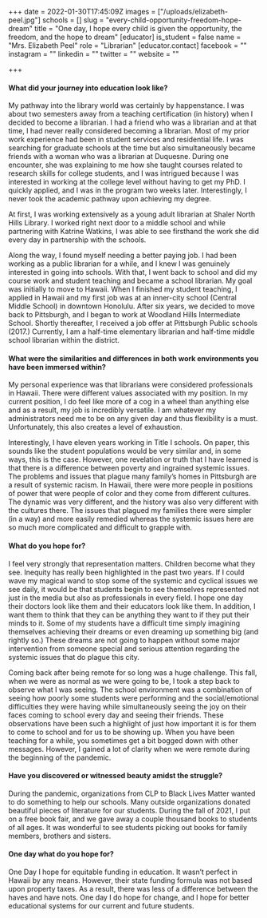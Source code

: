 +++
date = 2022-01-30T17:45:09Z
images = ["/uploads/elizabeth-peel.jpg"]
schools = []
slug = "every-child-opportunity-freedom-hope-dream"
title = "One day, I hope every child is given the opportunity, the freedom, and the hope to dream"
[educator]
is_student = false
name = "Mrs. Elizabeth Peel"
role = "Librarian"
[educator.contact]
facebook = ""
instagram = ""
linkedin = ""
twitter = ""
website = ""

+++
#### What did your journey into education look like? 

My pathway into the library world was certainly by happenstance. I was about two semesters away from a teaching certification (in history) when I decided to become a librarian. I had a friend who was a librarian and at that time, I had never really considered becoming a librarian. Most of my prior work experience had been in student services and residential life. I was searching for graduate schools at the time but also simultaneously became friends with a woman who was a librarian at Duquesne. During one encounter, she was explaining to me how she taught courses related to research skills for college students, and I was intrigued because I was interested in working at the college level without having to get my PhD. I quickly applied, and I was in the program two weeks later. Interestingly, I never took the academic pathway upon achieving my degree.

At first, I was working extensively as a young adult librarian at Shaler North Hills Library. I worked right next door to a middle school and while partnering with Katrine Watkins, I was able to see firsthand the work she did every day in partnership with the schools.

Along the way, I found myself needing a better paying job. I had been working as a public librarian for a while, and I knew I was genuinely interested in going into schools. With that, I went back to school and did my course work and student teaching and became a school librarian. My goal was initially to move to Hawaii. When I finished my student teaching, I applied in Hawaii and my first job was at an inner-city school (Central Middle School) in downtown Honolulu. After six years, we decided to move back to Pittsburgh, and I began to work at Woodland Hills Intermediate School. Shortly thereafter, I received a job offer at Pittsburgh Public schools (2017.) Currently, I am a half-time elementary librarian and half-time middle school librarian within the district.

#### What were the similarities and differences in both work environments you have been immersed within?

My personal experience was that librarians were considered professionals in Hawaii. There were different values associated with my position. In my current position, I do feel like more of a cog in a wheel than anything else and as a result, my job is incredibly versatile. I am whatever my administrators need me to be on any given day and thus flexibility is a must. Unfortunately, this also creates a level of exhaustion.    

Interestingly, I have eleven years working in Title I schools. On paper, this sounds like the student populations would be very similar and, in some ways, this is the case. However, one revelation or truth that I have learned is that there is a difference between poverty and ingrained systemic issues. The problems and issues that plague many family’s homes in Pittsburgh are a result of systemic racism. In Hawaii, there were more people in positions of power that were people of color and they come from different cultures. The dynamic was very different, and the history was also very different with the cultures there. The issues that plagued my families there were simpler (in a way) and more easily remedied whereas the systemic issues here are so much more complicated and difficult to grapple with.

#### What do you hope for?

I feel very strongly that representation matters. Children become what they see. Inequity has really been highlighted in the past two years. If I could wave my magical wand to stop some of the systemic and cyclical issues we see daily, it would be that students begin to see themselves represented not just in the media but also as professionals in every field. I hope one day their doctors look like them and their educators look like them. In addition, I want them to think that they can be anything they want to if they put their minds to it. Some of my students have a difficult time simply imagining themselves achieving their dreams or even dreaming up something big (and rightly so.) These dreams are not going to happen without some major intervention from someone special and serious attention regarding the systemic issues that do plague this city.

Coming back after being remote for so long was a huge challenge. This fall, when we were as normal as we were going to be, I took a step back to observe what I was seeing. The school environment was a combination of seeing how poorly some students were performing and the social/emotional difficulties they were having while simultaneously seeing the joy on their faces coming to school every day and seeing their friends. These observations have been such a highlight of just how important it is for them to come to school and for us to be showing up. When you have been teaching for a while, you sometimes get a bit bogged down with other messages. However, I gained a lot of clarity when we were remote during the beginning of the pandemic.  

#### Have you discovered or witnessed beauty amidst the struggle?

During the pandemic, organizations from CLP to Black Lives Matter wanted to do something to help our schools. Many outside organizations donated beautiful pieces of literature for our students. During the fall of 2021, I put on a free book fair, and we gave away a couple thousand books to students of all ages. It was wonderful to see students picking out books for family members, brothers and sisters.

#### One day what do you hope for?

One Day I hope for equitable funding in education. It wasn’t perfect in Hawaii by any means. However, their state funding formula was not based upon property taxes. As a result, there was less of a difference between the haves and have nots. One day I do hope for change, and I hope for better educational systems for our current and future students.
